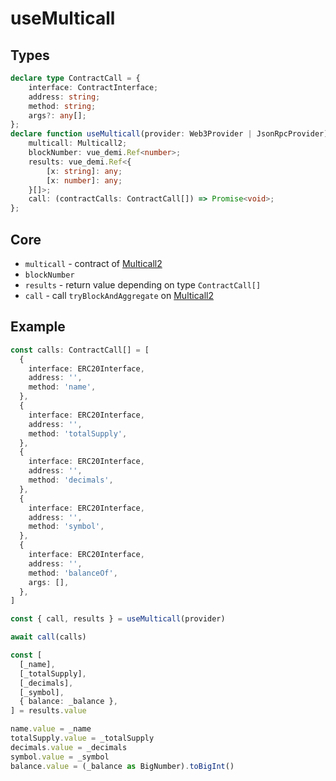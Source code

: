 # useMulticall
## Types
```ts
declare type ContractCall = {
    interface: ContractInterface;
    address: string;
    method: string;
    args?: any[];
};
declare function useMulticall(provider: Web3Provider | JsonRpcProvider): {
    multicall: Multicall2;
    blockNumber: vue_demi.Ref<number>;
    results: vue_demi.Ref<{
        [x: string]: any;
        [x: number]: any;
    }[]>;
    call: (contractCalls: ContractCall[]) => Promise<void>;
};
```

## Core
- `multicall` - contract of [Multicall2](https://github.com/makerdao/multicall/blob/master/src/Multicall2.sol)
- `blockNumber`
- `results` - return value depending on type `ContractCall[]`
- `call` - call `tryBlockAndAggregate` on [Multicall2](https://github.com/makerdao/multicall/blob/master/src/Multicall2.sol) 

## Example
```ts
const calls: ContractCall[] = [
  {
    interface: ERC20Interface,
    address: '',
    method: 'name',
  },
  {
    interface: ERC20Interface,
    address: '',
    method: 'totalSupply',
  },
  {
    interface: ERC20Interface,
    address: '',
    method: 'decimals',
  },
  {
    interface: ERC20Interface,
    address: '',
    method: 'symbol',
  },
  {
    interface: ERC20Interface,
    address: '',
    method: 'balanceOf',
    args: [],
  },
]

const { call, results } = useMulticall(provider)

await call(calls)

const [
  [_name],
  [_totalSupply],
  [_decimals],
  [_symbol],
  { balance: _balance },
] = results.value

name.value = _name
totalSupply.value = _totalSupply
decimals.value = _decimals
symbol.value = _symbol
balance.value = (_balance as BigNumber).toBigInt()

```